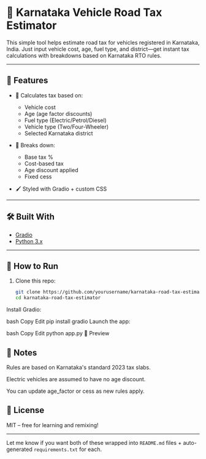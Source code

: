 # 🚗 Karnataka Vehicle Road Tax Estimator

This simple tool helps estimate road tax for vehicles registered in Karnataka, India. Just input vehicle cost, age, fuel type, and district—get instant tax calculations with breakdowns based on Karnataka RTO rules.

---

## 🔧 Features

- 🎯 Calculates tax based on:
  - Vehicle cost
  - Age (age factor discounts)
  - Fuel type (Electric/Petrol/Diesel)
  - Vehicle type (Two/Four-Wheeler)
  - Selected Karnataka district

- 📑 Breaks down:
  - Base tax %
  - Cost-based tax
  - Age discount applied
  - Fixed cess

- 🖌️ Styled with Gradio + custom CSS

---

## 🛠 Built With

- [Gradio](https://www.gradio.app/)  
- [Python 3.x](https://python.org)

---

## 🚀 How to Run

1. Clone this repo:
   ```bash
   git clone https://github.com/yourusername/karnataka-road-tax-estimator.git
   cd karnataka-road-tax-estimator
Install Gradio:

bash
Copy
Edit
pip install gradio
Launch the app:

bash
Copy
Edit
python app.py
📸 Preview

## 🧠 Notes
Rules are based on Karnataka's standard 2023 tax slabs.

Electric vehicles are assumed to have no age discount.

You can update age_factor or cess as new rules apply.

## 📜 License
MIT – free for learning and remixing!

---

Let me know if you want both of these wrapped into `README.md` files + auto-generated `requirements.txt` for each.
